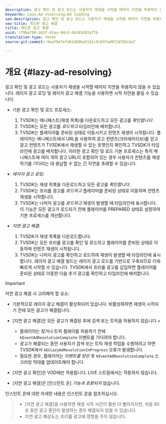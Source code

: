 ```yaml
---
description: 광고 확인 및 광고 로드는 사용자가 재생을 시작할 때까지 지연을 허용하지 않을 수 있습니다. 레이지 광고 로딩 및 레이지 광고 해결 기능을 사용하면 시작 지연을 줄일 수 있습니다.
keywords: Lazy;Ad resolving;Ad loading
seo-description: 광고 확인 및 광고 로드는 사용자가 재생을 시작할 때까지 지연을 허용하지 않을 수 있습니다. 레이지 광고 로딩 및 레이지 광고 해결 기능을 사용하면 시작 지연을 줄일 수 있습니다.
seo-title: 게으른 광고 해결
title: 게으른 광고 해결
uuid: cf9ba788-b83f-43aa-94c4-db391d92a77b
translation-type: tm+mt
source-git-commit: 0eaf0e7e7e61d596a51d1c9c837ad072d703c6a7

---
```



# 개요 {#lazy-ad-resolving}

광고 확인 및 광고 로드는 사용자가 재생을 시작할 때까지 지연을 허용하지 않을 수 있습니다. 레이지 광고 로딩 및 레이지 광고 해결 기능을 사용하면 시작 지연을 줄일 수 있습니다.

* 기본 광고 확인 및 로드 프로세스:

   1. TVSDK는 매니페스트(재생 목록)를 다운로드하고 모든 광고를 *확인합니다* .
   1. TVSDK는 모든 광고를 *로드하고* 타임라인에 배치합니다.
   1. TVSDK는 플레이어를 준비된 상태로 이동시키고 컨텐츠 재생이 시작됩니다.
   플레이어는 매니페스트에서 URL을 사용하여 광고 컨텐츠(크리에이티브)를 얻고 광고 컨텐츠가 TVSDK에서 재생할 수 있는 포맷인지 확인하고 TVSDK가 타임라인에 광고를 배치합니다. 이러한 광고 확인 및 로드 기본 프로세스는 특히 매니페스트에 여러 개의 광고 URL이 포함되어 있는 경우 사용자가 컨텐츠를 재생하기를 기다리는 데 용납할 수 없는 긴 지연을 초래할 수 있습니다.

* *레이지 광고 로딩*:

   1. TVSDK는 재생 목록을 다운로드하고 모든 광고를 *확인합니다* .
   1. TVSDK는 프리롤 광고를 *로드하고* 플레이어를 준비된 상태로 이동하며 컨텐츠 재생을 시작합니다.
   1. TVSDK는 나머지 광고를 *로드하고* 재생이 발생할 때 타임라인에 표시합니다.
   이 기능은 모든 광고가 로드되기 전에 플레이어를 PREPARED 상태로 설정하여 기본 프로세스를 개선합니다.

* *지연 광고 해결*:

   1. TVSDK가 재생 목록을 다운로드합니다.
   1. TVSDK는 모든 프리롤 광고를 확인 및 로드하고 플레이어를 준비된 상태로 이동하며 컨텐츠 재생이 시작됩니다.
   1. TVSDK는 나머지 광고를 확인하고 로드하여 재생이 발생할 때 타임라인에 표시합니다.
   레이지 광고 해결 빌드는 레이지 광고 로드를 기반으로 구축되므로 더욱 빠르게 시작할 수 있습니다. TVSDK에서 프리롤 광고를 삽입하면 플레이어를 준비된 상태로 이동한 다음 추가 광고를 확인하고 타임라인에 배치합니다.

>[!IMPORTANT]
>
>지연 광고 해결 시 고려해야 할 요소:
>
>* 기본적으로 레이지 광고 해결이 활성화되어 있습니다. 비활성화하면 재생이 시작되기 전에 모든 광고가 해결됩니다.
>* [지연 광고 해결]은 모든 광고가 해결된 후에 검색 또는 트릭을 허용하지 않습니다.>
   >    * 플레이어는 찾거나 트릭 플레이를 허용하기 전에 `kEventAdResolutionComplete` 이벤트를 기다려야 합니다.
   >    * 광고가 해결되는 동안 사용자가 검색 또는 트릭 재생 작업을 수행하려고 하면 TVSDK에서 `kECLazyAdResolutionInProgress` 오류가 발생합니다.
   >    * 필요한 경우, 플레이어는 *이벤트를 받은* 후 `kEventAdResolutionComplete` 스크러빙 막대를 업데이트해야 합니다.
>
>* [지연 광고 확인]은 VOD에만 적용됩니다. LIVE 스트림에서는 작동하지 않습니다.
>* [지연 광고 해결]은 [인스턴트 온] *기능과 호환되지* 않습니다.
>
>  

인스턴트 온에 대한 자세한 내용은 인스턴트 온을 참조하십시오.
>
>* [지연 광고 해결]을 사용하면 재생 시작 시간이 훨씬 더 빨라지지만, 처음 60초 동안 광고 중단이 발생하는 경우 해결되지 않을 수 있습니다.
>* 지연 광고 해상도는 프리롤 광고에 영향을 주지 않습니다.